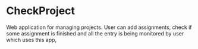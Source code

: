 # CheckProject
Web application for managing projects. User can add assignments, check if some assignment is finished and all the entry is being monitored by user which uses this app, 
